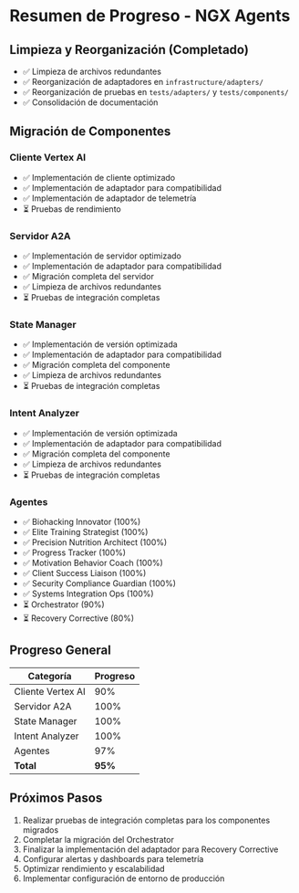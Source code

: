 # Resumen de Progreso - NGX Agents

## Limpieza y Reorganización (Completado)

- ✅ Limpieza de archivos redundantes
- ✅ Reorganización de adaptadores en `infrastructure/adapters/`
- ✅ Reorganización de pruebas en `tests/adapters/` y `tests/components/`
- ✅ Consolidación de documentación

## Migración de Componentes

### Cliente Vertex AI
- ✅ Implementación de cliente optimizado
- ✅ Implementación de adaptador para compatibilidad
- ✅ Implementación de adaptador de telemetría
- ⏳ Pruebas de rendimiento

### Servidor A2A
- ✅ Implementación de servidor optimizado
- ✅ Implementación de adaptador para compatibilidad
- ✅ Migración completa del servidor
- ✅ Limpieza de archivos redundantes
- ⏳ Pruebas de integración completas

### State Manager
- ✅ Implementación de versión optimizada
- ✅ Implementación de adaptador para compatibilidad
- ✅ Migración completa del componente
- ✅ Limpieza de archivos redundantes
- ⏳ Pruebas de integración completas

### Intent Analyzer
- ✅ Implementación de versión optimizada
- ✅ Implementación de adaptador para compatibilidad
- ✅ Migración completa del componente
- ✅ Limpieza de archivos redundantes
- ⏳ Pruebas de integración completas

### Agentes
- ✅ Biohacking Innovator (100%)
- ✅ Elite Training Strategist (100%)
- ✅ Precision Nutrition Architect (100%)
- ✅ Progress Tracker (100%)
- ✅ Motivation Behavior Coach (100%)
- ✅ Client Success Liaison (100%)
- ✅ Security Compliance Guardian (100%)
- ✅ Systems Integration Ops (100%)
- ⏳ Orchestrator (90%)
- ⏳ Recovery Corrective (80%)

## Progreso General

| Categoría | Progreso |
|-----------|----------|
| Cliente Vertex AI | 90% |
| Servidor A2A | 100% |
| State Manager | 100% |
| Intent Analyzer | 100% |
| Agentes | 97% |
| **Total** | **95%** |

## Próximos Pasos

1. Realizar pruebas de integración completas para los componentes migrados
2. Completar la migración del Orchestrator
3. Finalizar la implementación del adaptador para Recovery Corrective
4. Configurar alertas y dashboards para telemetría
5. Optimizar rendimiento y escalabilidad
6. Implementar configuración de entorno de producción
